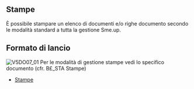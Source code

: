 ## Stampe
È possibile stampare un elenco di documenti e/o righe documento secondo le modalità standard a tutta la gestione Sme.up.

## Formato di lancio
![V5DO07_01](https://doc.smeup.com/immagini/MBDOC_OGG-P_V5DO07/V5DO07_01.png)
Per le modalità di gestione stampe vedi lo specifico documento (cfr. B£_STA Stampe)
- [Stampe](Sorgenti/DOC_OPE/TA/B£AMO/B£_STA)
